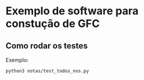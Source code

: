 # Exemplo de software para constução de GFC

## Como rodar os testes
Exemplo:
```
python3 notas/test_todos_nos.py 
```
